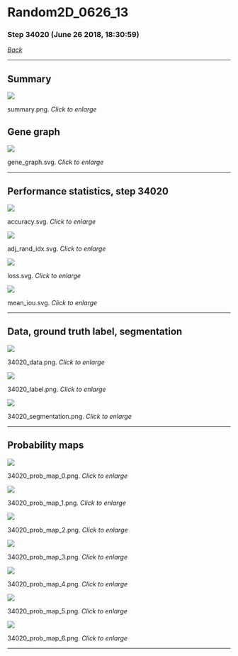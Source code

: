 # Random2D_0626_13

### Step 34020 (June 26 2018, 18:30:59)

[_Back_](..)

---

## Summary

<div class="images"><a href="media/summary.png"><img  src="media/summary.png" align="center"></a><p>summary.png. <i>Click to enlarge</i></p></div>

## Gene graph

<div class="images"><a href="media/gene_graph.svg"><img  src="media/gene_graph.svg" align="center"></a><p>gene_graph.svg. <i>Click to enlarge</i></p></div>

---

## Performance statistics, step 34020

<div class="images"><a href="media/accuracy.svg"><img class="mini" src="media/accuracy.svg" align="center"></a><p>accuracy.svg. <i>Click to enlarge</i></p></div>
<div class="images"><a href="media/adj_rand_idx.svg"><img class="mini" src="media/adj_rand_idx.svg" align="center"></a><p>adj_rand_idx.svg. <i>Click to enlarge</i></p></div>
<div class="images"><a href="media/loss.svg"><img class="mini" src="media/loss.svg" align="center"></a><p>loss.svg. <i>Click to enlarge</i></p></div>
<div class="images"><a href="media/mean_iou.svg"><img class="mini" src="media/mean_iou.svg" align="center"></a><p>mean_iou.svg. <i>Click to enlarge</i></p></div>

---

## Data, ground truth label, segmentation

<div class="images"><a href="media/34020_data.png"><img class="mini" src="media/34020_data.png" align="center"></a><p>34020_data.png. <i>Click to enlarge</i></p></div>
<div class="images"><a href="media/34020_label.png"><img class="mini" src="media/34020_label.png" align="center"></a><p>34020_label.png. <i>Click to enlarge</i></p></div>
<div class="images"><a href="media/34020_segmentation.png"><img class="mini" src="media/34020_segmentation.png" align="center"></a><p>34020_segmentation.png. <i>Click to enlarge</i></p></div>

---

## Probability maps

<div class="images"><a href="media/34020_prob_map_0.png"><img class="mini" src="media/34020_prob_map_0.png" align="center"></a><p>34020_prob_map_0.png. <i>Click to enlarge</i></p></div>
<div class="images"><a href="media/34020_prob_map_1.png"><img class="mini" src="media/34020_prob_map_1.png" align="center"></a><p>34020_prob_map_1.png. <i>Click to enlarge</i></p></div>
<div class="images"><a href="media/34020_prob_map_2.png"><img class="mini" src="media/34020_prob_map_2.png" align="center"></a><p>34020_prob_map_2.png. <i>Click to enlarge</i></p></div>
<div class="images"><a href="media/34020_prob_map_3.png"><img class="mini" src="media/34020_prob_map_3.png" align="center"></a><p>34020_prob_map_3.png. <i>Click to enlarge</i></p></div>
<div class="images"><a href="media/34020_prob_map_4.png"><img class="mini" src="media/34020_prob_map_4.png" align="center"></a><p>34020_prob_map_4.png. <i>Click to enlarge</i></p></div>
<div class="images"><a href="media/34020_prob_map_5.png"><img class="mini" src="media/34020_prob_map_5.png" align="center"></a><p>34020_prob_map_5.png. <i>Click to enlarge</i></p></div>
<div class="images"><a href="media/34020_prob_map_6.png"><img class="mini" src="media/34020_prob_map_6.png" align="center"></a><p>34020_prob_map_6.png. <i>Click to enlarge</i></p></div>

---


